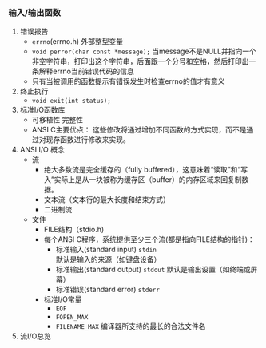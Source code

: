 ### 输入/输出函数
1. 错误报告
	- `errno`(errno.h) 外部整型变量
	- `void perror(char const *message);` 当message不是NULL并指向一个非空字符串，打印出这个字符串，后面跟一个分号和空格，然后打印出一条解释errno当前错误代码的信息
	- 只有当被调用的函数提示有错误发生时检查errno的值才有意义
2. 终止执行	
	- `void exit(int status);`
3. 标准I/O函数库
	- 可移植性 完整性
	- ANSI C主要优点： 这些修改将通过增加不同函数的方式实现，而不是通过对现存函数进行修改来实现。
4. ANSI I/O 概念
	- 流
		+ 绝大多数流是完全缓存的（fully buffered），这意味着“读取”和“写入”实际上是从一块被称为缓存区（buffer）的内存区域来回复制数据。
		+ 文本流（文本行的最大长度和结束方式）
		+ 二进制流
	- 文件
		+ FILE结构（stdio.h)
		+ 每个ANSI C程序，系统提供至少三个流(都是指向FILE结构的指针)：
			* 标准输入(standard input) `stdin`	默认是输入的来源（如键盘设备）
			* 标准输出(standard output) `stdout` 默认是输出设置（如终端或屏幕）
			* 标准错误(standard error) `stderr` 
		+ 标准I/O常量
			* `EOF`
			* `FOPEN_MAX`
			* `FILENAME_MAX`	编译器所支持的最长的合法文件名
5. 流I/O总览
	
			